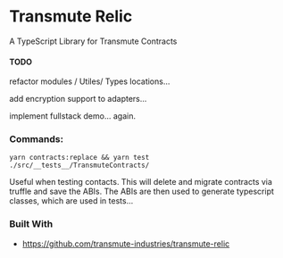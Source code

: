 # Transmute Relic

A TypeScript Library for Transmute Contracts

#### TODO

refactor modules / Utiles/ Types locations...

add encryption support to adapters...

implement fullstack demo... again.

### Commands:

`yarn contracts:replace && yarn test ./src/__tests__/TransmuteContracts/`

Useful when testing contacts. This will delete and migrate contracts via truffle and save the ABIs. 
The ABIs are then used to generate typescript classes, which are used in tests...


### Built With 
- https://github.com/transmute-industries/transmute-relic
  